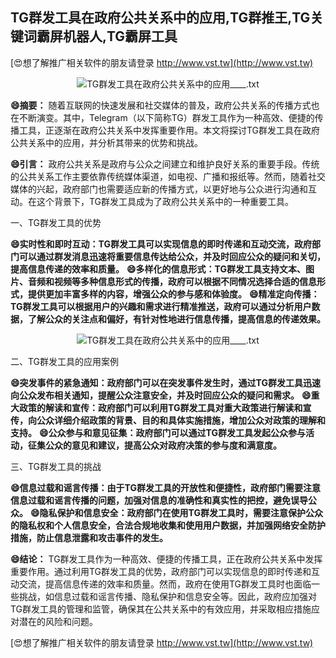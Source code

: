 ## **TG群发工具在政府公共关系中的应用,TG群推王,TG关键词霸屏机器人,TG霸屏工具**

[😍想了解推广相关软件的朋友请登录 http://www.vst.tw](http://www.vst.tw)

 <center><img src="https://vst.tw/MP4/tuiguang/png/1.png" alt="TG群发工具在政府公共关系中的应用____.txt"></center>

**😄摘要：**
随着互联网的快速发展和社交媒体的普及，政府公共关系的传播方式也在不断演变。其中，Telegram（以下简称TG）群发工具作为一种高效、便捷的传播工具，正逐渐在政府公共关系中发挥重要作用。本文将探讨TG群发工具在政府公共关系中的应用，并分析其带来的优势和挑战。

**😄引言：**
政府公共关系是政府与公众之间建立和维护良好关系的重要手段。传统的公共关系工作主要依靠传统媒体渠道，如电视、广播和报纸等。然而，随着社交媒体的兴起，政府部门也需要适应新的传播方式，以更好地与公众进行沟通和互动。在这个背景下，TG群发工具成为了政府公共关系中的一种重要工具。

一、TG群发工具的优势

**😄实时性和即时互动：TG群发工具可以实现信息的即时传递和互动交流，政府部门可以通过群发消息迅速将重要信息传达给公众，并及时回应公众的疑问和关切，提高信息传递的效率和质量。**
**😄多样化的信息形式：TG群发工具支持文本、图片、音频和视频等多种信息形式的传播，政府可以根据不同情况选择合适的信息形式，提供更加丰富多样的内容，增强公众的参与感和体验度。**
**😄精准定向传播：TG群发工具可以根据用户的兴趣和需求进行精准推送，政府可以通过分析用户数据，了解公众的关注点和偏好，有针对性地进行信息传播，提高信息的传递效果。**

 <center><img src="https://vst.tw/MP4/tuiguang/png/8.png" alt="TG群发工具在政府公共关系中的应用____.txt"></center>

二、TG群发工具的应用案例

**😄突发事件的紧急通知：政府部门可以在突发事件发生时，通过TG群发工具迅速向公众发布相关通知，提醒公众注意安全，并及时回应公众的疑问和需求。**
**😄重大政策的解读和宣传：政府部门可以利用TG群发工具对重大政策进行解读和宣传，向公众详细介绍政策的背景、目的和具体实施措施，增加公众对政策的理解和支持。**
**😄公众参与和意见征集：政府部门可以通过TG群发工具发起公众参与活动，征集公众的意见和建议，提高公众对政府决策的参与度和满意度。**

三、TG群发工具的挑战

**😄信息过载和谣言传播：由于TG群发工具的开放性和便捷性，政府部门需要注意信息过载和谣言传播的问题，加强对信息的准确性和真实性的把控，避免误导公众。**
**😄隐私保护和信息安全：政府部门在使用TG群发工具时，需要注意保护公众的隐私权和个人信息安全，合法合规地收集和使用用户数据，并加强网络安全防护措施，防止信息泄露和攻击事件的发生。**

**😄结论：**
TG群发工具作为一种高效、便捷的传播工具，正在政府公共关系中发挥重要作用。通过利用TG群发工具的优势，政府部门可以实现信息的即时传递和互动交流，提高信息传递的效率和质量。然而，政府在使用TG群发工具时也面临一些挑战，如信息过载和谣言传播、隐私保护和信息安全等。因此，政府应加强对TG群发工具的管理和监管，确保其在公共关系中的有效应用，并采取相应措施应对潜在的风险和问题。

[😍想了解推广相关软件的朋友请登录 http://www.vst.tw](http://www.vst.tw)




